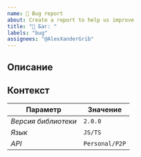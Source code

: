 ```yaml
---
name: 🐛 Bug report
about: Create a report to help us improve
title: "🐛 Баг: "
labels: "bug"
assignees: "@AlexXanderGrib"
---
```


## Описание

<!-- Опишите тут что случилось -->
## Контекст

<!-- Добавьте немного мета информации, чтобы было проще решить -->

| **Параметр**        | **Значение**   |
| ------------------- | -------------- |
| _Версия библиотеки_ | `2.0.0`        |
| _Язык_              | `JS/TS`        |
| _API_               | `Personal/P2P` |

<!-- Если автор долго не отвечает, пишите в Телеграм @AlexXanderGrib -->